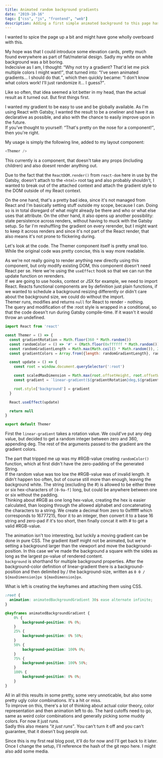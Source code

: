 ```yaml
---
title: Animated random background gradients
date: "2019-10-16"
tags: ["css", "js", "frontend", "web"]
description: Adding a first simple animated background to this page has been surprisingly simple. Using a keyframe and CSS gradient, this was fairly easy to integrate.
---
```


<p>I wanted to spice the page up a bit and might have gone wholly overboard with this.</p>
<p>My hope was that I could introduce some elevation cards, pretty much found everywhere as part of flat/material design. Sadly my white on white background was a bit boring.<br />
Indecisive as I am, I thought: <q>Why not try a gradient? That'd let me pick multiple colors I might want!</q>, that turned into: <q>I've seen animated gradients... I should do that.</q>, which then quickly became: <q>I don't know what colors work! I'll just randomize it... I guess?</q>.</p>
<p>Like so often, that idea seemed a lot better in my head, than the actual result as it turned out. But first things first.</p>
<p>I wanted my gradient to be easy to use and be globally available. As I'm using React with Gatsby, I wanted the result to be a oneliner and have it as declarative as possible, and also with the chance to easily improve upon in the future.<br />
If you've thought to yourself: <q>That's pretty on the nose for a component!</q>, then you're right.</p>

<p>My usage is simply the following line, added to my layout component:</p>

```js
<Themer />
```

<p>This currently is a component, that doesn't take any props (including children) and also doesnt render anything out.</p>
<p>Due to the fact that the <code class="language-js">ReactDOM.render()</code> from <code class="language-js">react-dom</code> here in use by the Gatsby, doesn't attach to the <code class=language-html>&lthtml&gt</code> root tag and also probably shouldn't, I wanted to break out of the attached context and attach the gradient style to the DOM outside of my React context.</p>
<p>On the one hand, that's a pretty bad idea, since it's not managed from React and I'm basically setting stuff outside my scope, because I can. Doing so is in total disregard of what might already be there and who or what else uses that attribute. On the other hand, it also opens up another possibility: state persistence across renders, without having to muck with the Gatsby setup. So far I'm reshuffling the gradient on every rerender, but I might want to keep it across renders and since it's not part of the React render, that also means it's not prone to flickering during.</p>

<p>Let's look at the code. The Themer component itself is pretty small too. While the original code was pretty concise, this is way more readable.</p>
<p>As we're not really going to render anything new directly using this component, but only modify existing DOM, this component doesn't need React per se. Here we're using the <code class="language-js">useEffect</code> hook so that we can run the update function on rerenders.<br />
If we are going to use hooks, context or JSX for example, we need to import React. Reacts functional components are by definition just plain functions, if we wanted to schedule a background resizing differently or didn't care about the background size, we could do without the import.<br />
Themer runs, modifies and returns <code class="language-js">null</code> for React to render - nothing.<br />
The query and modification of the :root style is wrapped in a conditional, so that the code doesn't run during Gatsby compile-time. If it wasn't it would throw an undefined.</p>

```js
import React from 'react'

const Themer = () => {
  const gradientRotation = Math.floor(360 * Math.random())
  const randomColor = () => '#' + (Math.floor(0xffffff * Math.random())).toString(16).padStart(6, '0')
  const randomGradientLength = Math.max(Math.ceil(5 * Math.random()), 2)
  const gradientColors = Array.from({length: randomGradientLength}, randomColor)

  const update = () => {
    const root = window.document.querySelector(':root')

    const scaledMaxDimension = Math.max(root.offsetHeight, root.offsetWidth) * 2
    const gradient = `linear-gradient(${gradientRotation}deg,${gradientColors}) 0 0 / ${maxDimension}px ${maxDimension}px`

    root.style['background'] = gradient
  }

  React.useEffect(update)

  return null
}

export default Themer
```

<p>First the <code class="language-css">linear-gradient</code> takes a rotation value. We could've put any deg value, but decided to get a random integer between zero and 360, appending deg. The rest of the arguments passed to the gradient are the gradient colors.</p>
<p>The part that tripped me up was my #RGB-value creating <code class="language-js">randomColor()</code> function, which at first didn't have the zero-padding of the generated String.<br />
If the random value was too low the #RGB-value was of invalid length. It didn't happen too often, but of course still more than enough, leaving the background white. The string (excluding the #) is allowed to be either three or six hex-characters of <code class="language-regex">[0-9a-f]</code> long, but could be anywhere between one or six without the padding.<br />
Thinking about #RGB as one long hex-value, creating the hex is easier calculated, than looping through the allowed alphabet and concatenating the characters to a string. We create a decimal from zero to 0xffffff which corresponds to 16777215, floor it to an integer, then convert it to a base 16 string and zero-pad if it's too short, then finally concat it with # to get a valid #RGB-value.</p>

<p>The animation isn't too interesting, but luckily a moving gradient can be done in pure CSS. The gradient itself might not be animated, but we're setting a background larger than the viewport and move the background-position. In this case we've made the background a square with the sides as long as the largest px-value of rendered content.<br />
<code class="language-css">background</code> is shorthand for multiple background properties. After the background-color definition of linear-gradient there is a background-position and then delimited by / the background-size, written as <code class="language-css">0 0 / ${maxDimension}px ${maxDimension}px</code>.</p>

<p>What is left is creating the keyframes and attaching them using CSS.</p>

```css
:root {
  animation: animatedBackgroundGradient 30s ease alternate infinite;
}

@keyframes animatedBackgroundGradient {
	0% {
		background-position: 0% 0%;
	}
	25% {
		background-position: 0% 50%;
	}
	50% {
		background-position: 100% 0%;
	}
	75% {
		background-position: 100% 50%;
	}
	100% {
		background-position: 0% 0%;
	}
}
```

<p>All in all this results in some pretty, some very unnoticable, but also some pretty ugly color combinations. It's a hit or miss.<br />
To improve on this, there's a lot of thinking about actual color theory, color representation and then animation left to do. The hard cutoffs need to go, same as weird color combinations and generally picking some muddy colors. For now it just runs.<br />
Sadly this also means <q><em>it just runs</em></q>. You can't turn it off and you can't guarantee, that it doesn't bug people out.</p>

<p>Since this is my first real blog post, it'll do for now and I'll get back to it later. Once I change the setup, I'll reference the hash of the git repo here. I might also add some media.</p>
